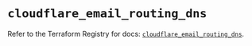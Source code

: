 # `cloudflare_email_routing_dns`

Refer to the Terraform Registry for docs: [`cloudflare_email_routing_dns`](https://registry.terraform.io/providers/cloudflare/cloudflare/5.4.0/docs/resources/email_routing_dns).
